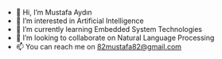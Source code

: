- 👋 Hi, I’m Mustafa Aydın
- 👀 I’m interested in Artificial Intelligence
- 🌱 I’m currently learning Embedded System Technologies
- 💞️ I’m looking to collaborate on Natural Language Processing
- 📫 You can reach me on 82mustafa82@gmail.com

<!---
82mustafa82/82mustafa82 is a ✨ special ✨ repository because its `README.md` (this file) appears on your GitHub profile.
You can click the Preview link to take a look at your changes.
--->
